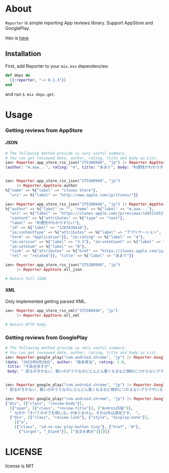 # About

`Reporter` is simple reporting App reviews library.
Support AppStore and GooglePlay.

Hex is [here](https://hex.pm/packages/reporter)

## Installation

First, add Reporter to your `mix.exs` dependencies:

```elixir
def deps do
  [{:reporter, "~> 0.1.3"}]
end
```

and run `$ mix deps.get`.

# Usage
### Getting reviews from AppStore
#### JSON

```elixir
# The following method provide us very useful summary.
# You can get reviewed date, author, rating, title and body as List.
iex> Reporter.app_store_rss_json("375380948", "jp") |> Reporter.AppStore.review_summaries |> Enum.at(0)
[author: "m.aaa...", rating: "4", title: "あまり", body: "利便性がわかりずらい"]


iex> Reporter.app_store_rss_json("375380948", "jp")
     |> Reporter.AppStore.author
%{"name" => %{"label" => "iTunes Store"},
  "uri" => %{"label" => "http://www.apple.com/jp/itunes/"}}

iex> Reporter.app_store_rss_json("375380948", "jp") |> Reporter.AppStore.reviews |> Enum.at(0)
%{"author" => %{"label" => "", "name" => %{"label" => "m.aaa..."},
  "uri" => %{"label" => "https://itunes.apple.com/jp/reviews/id451145371"}},
  "content" => %{"attributes" => %{"type" => "text"},
  "label" => "利便性がわかりずらい"},
  "id" => %{"label" => "1205430410"},
  "im:contentType" => %{"attributes" => %{"label" => "アプリケーション",
  "term" => "Application"}}, "im:rating" => %{"label" => "4"},
  "im:version" => %{"label" => "3.3"}, "im:voteCount" => %{"label" => "0"},
  "im:voteSum" => %{"label" => "0"},
  "link" => %{"attributes" => %{"href" => "https://itunes.apple.com/jp/review?id=375380948&type=Purple%20Software",
  "rel" => "related"}}, "title" => %{"label" => "あまり"}}
```

```elixir
iex> Reporter.app_store_rss_json("375380948", "jp")
     |> Reporter.AppStore.all_json

# Return full JSON.
```

#### XML

Only implemented getting parsed XML.

```elixir
iex> Reporter.app_store_rss_xml("375380948", "jp")
     |> Reporter.AppStore.all_xml

# Return HTTP body.
```

### Getting reviews from GooglePlay

```elixir
# The following method provide us very useful summary.
# You can get reviewed date, author, rating, title and body as List.
iex> Reporter.google_play("com.android.chrome", "jp") |> Reporter.GooglePlay.review_summaries |> Enum.at(0)
[date: "2015年6月20日", author: "森本真治", rating: 1.0,
 title: "不具合多すぎ",
 body: " 戻るがきかない、軽いのがうりなのにどんどん重くなるなど微妙につかえないブラウザになってます…数ヶ月まったく治らないのでいい加減見限ろうかと。 "]


iex> Reporter.google_play("com.android.chrome", "jp") |> Reporter.GooglePlay.review_body_list |> Enum.at(0)
" 戻るがきかない、軽いのがうりなのにどんどん重くなるなど微妙につかえないブラウザになってます…数ヶ月まったく治らないのでいい加減見限ろうかと。 "

iex> Reporter.google_play("com.android.chrome", "jp") |> Reporter.GooglePlay.review_bodies |> Enum.at(1)
{"div", [{"class", "review-body"}],
  [{"span", [{"class", "review-title"}], ["Android5版"]},
  " なぜか「すべてのタブを閉じる」がありません。それ以外は満足です。 ",
  {"div", [{"class", "review-link"}, {"style", "display:none"}],
    [{"a",
    [{"class", "id-no-nav play-button tiny"}, {"href", "#"},
      {"target", "_blank"}], ["全文を表示"]}]}]}
```

# LICENSE
license is MIT

